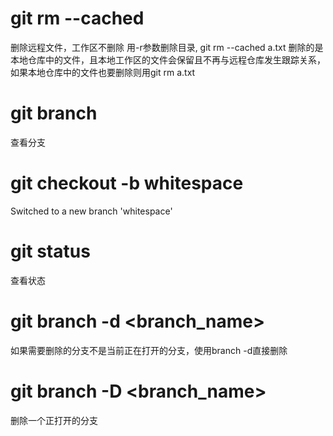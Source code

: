 # git rm --cached
删除远程文件，工作区不删除
用-r参数删除目录, git rm --cached a.txt 删除的是本地仓库中的文件，且本地工作区的文件会保留且不再与远程仓库发生跟踪关系，如果本地仓库中的文件也要删除则用git rm a.txt

# git branch
查看分支

# git checkout -b whitespace
Switched to a new branch 'whitespace'

# git status 
查看状态

# git branch -d <branch_name>
如果需要删除的分支不是当前正在打开的分支，使用branch -d直接删除

# git branch -D <branch_name>
删除一个正打开的分支
